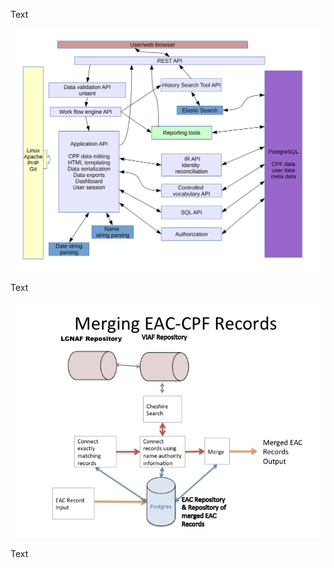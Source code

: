 
Text

![SNAC web app API data flow](images/image03.svg)

Text

![test other image](images/image01.jpg)

Text
